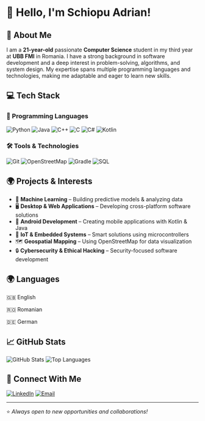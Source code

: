 # 👋 Hello, I'm Schiopu Adrian!

## 🚀 About Me
I am a **21-year-old** passionate **Computer Science** student in my third year at **UBB FMI** in Romania. I have a strong background in software development and a deep interest in problem-solving, algorithms, and system design. My expertise spans multiple programming languages and technologies, making me adaptable and eager to learn new skills.

## 💻 Tech Stack

### 🌟 Programming Languages
![Python](https://img.shields.io/badge/Python-3776AB?style=for-the-badge&logo=python&logoColor=white)
![Java](https://img.shields.io/badge/Java-007396?style=for-the-badge&logo=java&logoColor=white)
![C++](https://img.shields.io/badge/C++-00599C?style=for-the-badge&logo=c%2B%2B&logoColor=white)
![C](https://img.shields.io/badge/C-00599C?style=for-the-badge&logo=c&logoColor=white)
![C#](https://img.shields.io/badge/C%23-239120?style=for-the-badge&logo=c-sharp&logoColor=white)
![Kotlin](https://img.shields.io/badge/Kotlin-0095D5?style=for-the-badge&logo=kotlin&logoColor=white)

### 🛠️ Tools & Technologies
![Git](https://img.shields.io/badge/Git-F05032?style=for-the-badge&logo=git&logoColor=white)
![OpenStreetMap](https://img.shields.io/badge/OpenStreetMap-7EBC6F?style=for-the-badge&logo=openstreetmap&logoColor=white)
![Gradle](https://img.shields.io/badge/Gradle-02303A?style=for-the-badge&logo=gradle&logoColor=white)
![SQL](https://img.shields.io/badge/SQL-4479A1?style=for-the-badge&logo=postgresql&logoColor=white)

## 🌍 Projects & Interests
- 🔬 **Machine Learning** – Building predictive models & analyzing data
- 🖥️ **Desktop & Web Applications** – Developing cross-platform software solutions
- 📱 **Android Development** – Creating mobile applications with Kotlin & Java
- 🌱 **IoT & Embedded Systems** – Smart solutions using microcontrollers
- 🗺️ **Geospatial Mapping** – Using OpenStreetMap for data visualization
- 🔒 **Cybersecurity & Ethical Hacking** – Security-focused software development

## 🌍 Languages

🇬🇧 English

🇷🇴 Romanian

🇩🇪 German

## 📈 GitHub Stats
![GitHub Stats](https://github-readme-stats.vercel.app/api?username=Adrian6303&show_icons=true&theme=tokyonight)
![Top Languages](https://github-readme-stats.vercel.app/api/top-langs/?username=Adrian6303&layout=compact&theme=tokyonight)

## 🔗 Connect With Me
[![LinkedIn](https://img.shields.io/badge/LinkedIn-0A66C2?style=for-the-badge&logo=linkedin&logoColor=white)](https://www.linkedin.com/in/your-profile)
[![Email](https://img.shields.io/badge/Email-D14836?style=for-the-badge&logo=gmail&logoColor=white)](mailto:your-email@example.com)

---
⭐️ _Always open to new opportunities and collaborations!_



